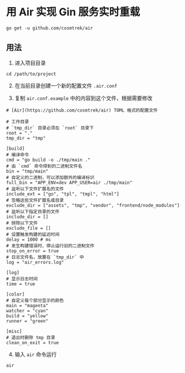 # 用 Air 实现 Gin 服务实时重载

```shell
go get -u github.com/cosmtrek/air
```

## 用法

1. 进入项目目录

```shell
cd /path/to/project
```

2. 在当前目录创建一个新的配置文件 `.air.conf`

3. 复制 `air.conf.example` 中的内容到这个文件，根据需要修改

```shell
# [Air](https://github.com/cosmtrek/air) TOML 格式的配置文件

# 工作目录
# `tmp_dir` 目录必须在 `root` 目录下
root = "."
tmp_dir = "tmp"

[build]
# 编译命令
cmd = "go build -o ./tmp/main ."
# 由 `cmd` 命令得到的二进制文件名
bin = "tmp/main"
# 自定义的二进制，可以添加额外的编译标识
full_bin = "APP_ENV=dev APP_USER=air ./tmp/main"
# 监听以下文件扩展名的文件
include_ext = ["go", "tpl", "tmpl", "html"]
# 忽略这些文件扩展名或目录
exclude_dir = ["assets", "tmp", "vendor", "frontend/node_modules"]
# 监听以下指定目录的文件
include_dir = []
# 排除以下文件
exclude_file = []
# 设置触发构建的延迟时间
delay = 1000 # ms
# 发生构建错误时，停止运行旧的二进制文件
stop_on_error = true
# 日志文件名，放置在 `tmp_dir` 中
log = "air_errors.log"

[log]
# 显示日志时间
time = true

[color]
# 自定义每个部分显示的颜色
main = "magenta"
watcher = "cyan"
build = "yellow"
runner = "green"

[misc]
# 退出时删除 tmp 目录
clean_on_exit = true
```

4. 输入 `air` 命令运行

```shell
air
```
